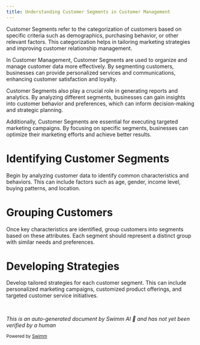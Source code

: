 ```yaml
---
title: Understanding Customer Segments in Customer Management
---
```

Customer Segments refer to the categorization of customers based on specific criteria such as demographics, purchasing behavior, or other relevant factors. This categorization helps in tailoring marketing strategies and improving customer relationship management.

In Customer Management, Customer Segments are used to organize and manage customer data more effectively. By segmenting customers, businesses can provide personalized services and communications, enhancing customer satisfaction and loyalty.

Customer Segments also play a crucial role in generating reports and analytics. By analyzing different segments, businesses can gain insights into customer behavior and preferences, which can inform decision-making and strategic planning.

Additionally, Customer Segments are essential for executing targeted marketing campaigns. By focusing on specific segments, businesses can optimize their marketing efforts and achieve better results.

# Identifying Customer Segments

Begin by analyzing customer data to identify common characteristics and behaviors. This can include factors such as age, gender, income level, buying patterns, and location.

# Grouping Customers

Once key characteristics are identified, group customers into segments based on these attributes. Each segment should represent a distinct group with similar needs and preferences.

# Developing Strategies

Develop tailored strategies for each customer segment. This can include personalized marketing campaigns, customized product offerings, and targeted customer service initiatives.

&nbsp;

*This is an auto-generated document by Swimm AI 🌊 and has not yet been verified by a human*

<SwmMeta version="3.0.0" repo-id="Z2l0aHViJTNBJTNBa2VsbG8lM0ElM0Fzd2ltbWlv" repo-name="kello"><sup>Powered by [Swimm](/)</sup></SwmMeta>
